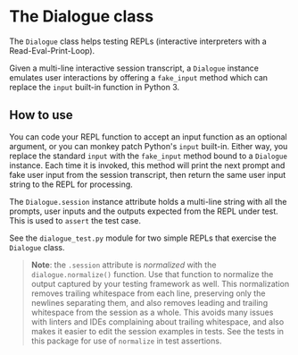 # The Dialogue class

The `Dialogue` class helps testing REPLs (interactive interpreters with a Read-Eval-Print-Loop).

Given a multi-line interactive session transcript, a `Dialogue` instance emulates user interactions by offering a `fake_input` method which can replace the `input` built-in function in Python 3.

## How to use

You can code your REPL function to accept an input function as an optional argument, or you can monkey patch Python's `input` built-in. Either way, you replace the standard `input` with the `fake_input` method bound to a `Dialogue` instance. Each time it is invoked, this method will print the next prompt and fake user input from the session transcript, then return the same user input string to the REPL for processing.

The `Dialogue.session` instance attribute holds a multi-line string with all the prompts, user inputs and the outputs expected from the REPL under test. This is used to `assert` the test case.

See the `dialogue_test.py` module for two simple REPLs that exercise the `Dialogue` class.

> **Note**: the `.session` attribute is *normalized* with the `dialogue.normalize()` function. Use that function to normalize the output captured by your testing framework as well. This normalization removes trailing whitespace from each line, preserving only the newlines separating them, and also removes leading and trailing whitespace from the session as a whole. This avoids many issues with linters and IDEs complaining about trailing whitespace, and also makes it easier to edit the session examples in tests. See the tests in this package for use of `normalize` in test assertions. 
